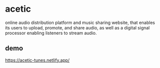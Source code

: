 # acetic
online audio distribution platform and music sharing website, that enables its users to upload, promote, and share audio, as well as a digital signal processor enabling listeners to stream audio.

## demo
https://acetic-tunes.netlify.app/